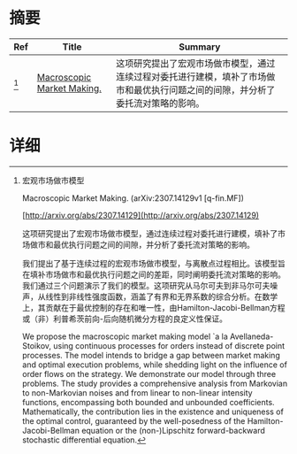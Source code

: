 # 摘要

| Ref | Title | Summary |
| --- | --- | --- |
| [^1] | [Macroscopic Market Making.](http://arxiv.org/abs/2307.14129) | 这项研究提出了宏观市场做市模型，通过连续过程对委托进行建模，填补了市场做市和最优执行问题之间的间隙，并分析了委托流对策略的影响。 |

# 详细

[^1]: 宏观市场做市模型

    Macroscopic Market Making. (arXiv:2307.14129v1 [q-fin.MF])

    [http://arxiv.org/abs/2307.14129](http://arxiv.org/abs/2307.14129)

    这项研究提出了宏观市场做市模型，通过连续过程对委托进行建模，填补了市场做市和最优执行问题之间的间隙，并分析了委托流对策略的影响。

    

    我们提出了基于连续过程的宏观市场做市模型，与离散点过程相比。该模型旨在填补市场做市和最优执行问题之间的差距，同时阐明委托流对策略的影响。我们通过三个问题演示了我们的模型。这项研究从马尔可夫到非马尔可夫噪声，从线性到非线性强度函数，涵盖了有界和无界系数的综合分析。在数学上，其贡献在于最优控制的存在和唯一性，由Hamilton-Jacobi-Bellman方程或（非）利普希茨前向-后向随机微分方程的良定义性保证。

    We propose the macroscopic market making model \`a la Avellaneda-Stoikov, using continuous processes for orders instead of discrete point processes. The model intends to bridge a gap between market making and optimal execution problems, while shedding light on the influence of order flows on the strategy. We demonstrate our model through three problems. The study provides a comprehensive analysis from Markovian to non-Markovian noises and from linear to non-linear intensity functions, encompassing both bounded and unbounded coefficients. Mathematically, the contribution lies in the existence and uniqueness of the optimal control, guaranteed by the well-posedness of the Hamilton-Jacobi-Bellman equation or the (non-)Lipschitz forward-backward stochastic differential equation.
    

